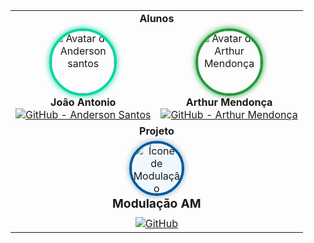 <div style="text-align: center;">
    <table style="margin: 0 auto; text-align: center;">
  <tr>
    <td colspan="5"><strong>Alunos</strong></td>
  </tr>
  <tr>
    <td>
      <img src="https://avatars.githubusercontent.com/u/217106070?v=4" alt="Avatar de Anderson santos" style="border-radius:50%; border:4px solid #06D6A0; box-shadow:0 0 10px #06D6A0; width:100px;"><br>
      <strong>João Antonio</strong><br>
      <a href="https://github.com/anderrsantos">
        <img src="https://img.shields.io/github/followers/anderrsantos?label=Seguidores&style=social&logo=github" alt="GitHub - Anderson Santos">
      </a>
    </td>
    <td>
      <img src="https://avatars.githubusercontent.com/u/135072001?v=4" alt="Avatar de Arthur Mendonça" style="border-radius:50%; border:4px solid #239A3B; box-shadow:0 0 10px #239A3B; width:100px;"><br>
      <strong>Arthur Mendonça</strong><br>
      <a href="https://github.com/ImArthz">
        <img src="https://img.shields.io/github/followers/ImArthz?label=Seguidores&style=social&logo=github" alt="GitHub - Arthur Mendonça">
      </a>
    </td>
    
  </tr>
  <tr>
    <td colspan="5"><strong>Projeto</strong></td>
  </tr>
  <tr>
    <td colspan="5" style="text-align: center;">
  <img src="https://cdn-icons-png.flaticon.com/512/2933/2933245.png" alt="Ícone de Modulação" style="border-radius:50%; border:4px solid #00599C; box-shadow:0 0 10px rgba(0,89,156,0.5); width:80px; background:#f0f8ff;"><br>
  <strong style="font-size:1.2em;">Modulação AM</strong><br>
  <div style="margin-top:10px;">
    <a href="https://github.com/ImArthz/Modulacao_AM">
      <img src="https://img.shields.io/badge/Repositório-GitHub-00599C?style=for-the-badge&logo=github" alt="GitHub">
    </a>
  </div>
</td>
  </tr>
</table>

  </div>